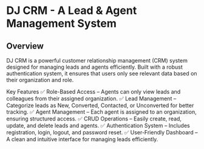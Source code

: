 # DJ CRM - A Lead & Agent Management System

## Overview
DJ CRM is a powerful customer relationship management (CRM) system designed for managing leads and agents efficiently. Built with a robust authentication system, it ensures that users only see relevant data based on their organization and role.

Key Features
✅ Role-Based Access – Agents can only view leads and colleagues from their assigned organization.
✅ Lead Management – Categorize leads as New, Converted, Contacted, or Unconverted for better tracking.
✅ Agent Management – Each agent is assigned to an organization, ensuring structured access.
✅ CRUD Operations – Easily create, read, update, and delete leads and agents.
✅ Authentication System – Includes registration, login, logout, and password reset.
✅ User-Friendly Dashboard – A clean and intuitive interface for managing leads efficiently.

